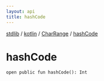 ```yaml
---
layout: api
title: hashCode
---
```

[stdlib](../../index.md) / [kotlin](../index.md) / [CharRange](index.md) / [hashCode](hashCode.md)

# hashCode

```
open public fun hashCode(): Int
```
